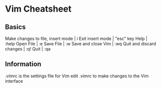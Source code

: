 # Vim Cheatsheet

## Basics

Make changes to file, insert mode | i
Exit insert mode | "esc" key
Help | :help
Open File | :e
Save File | :w
Save and close Vim | :wq
Quit and discard changes | :q!
Quit | :qa

## Information

.vimrc is the settings file for Vim
edit .vimrc to make changes to the Vim interface
